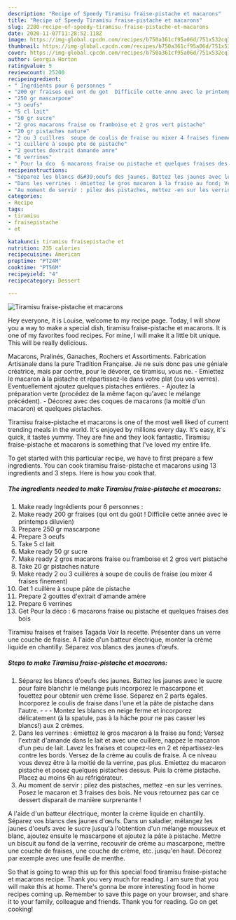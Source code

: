 ```yaml
---
description: "Recipe of Speedy Tiramisu fraise-pistache et macarons"
title: "Recipe of Speedy Tiramisu fraise-pistache et macarons"
slug: 2280-recipe-of-speedy-tiramisu-fraise-pistache-et-macarons
date: 2020-11-07T11:28:52.118Z
image: https://img-global.cpcdn.com/recipes/b750a361cf95a06d/751x532cq70/tiramisu-fraise-pistache-et-macarons-photo-principale-de-la-recette.jpg
thumbnail: https://img-global.cpcdn.com/recipes/b750a361cf95a06d/751x532cq70/tiramisu-fraise-pistache-et-macarons-photo-principale-de-la-recette.jpg
cover: https://img-global.cpcdn.com/recipes/b750a361cf95a06d/751x532cq70/tiramisu-fraise-pistache-et-macarons-photo-principale-de-la-recette.jpg
author: Georgia Horton
ratingvalue: 5
reviewcount: 25200
recipeingredient:
- " Ingrdients pour 6 personnes "
- "200 gr fraises qui ont du got  Difficile cette anne avec le printemps diluvien"
- "250 gr mascarpone"
- "3 oeufs"
- "5 cl lait"
- "50 gr sucre"
- "2 gros macarons fraise ou framboise et 2 gros vert pistache"
- "20 gr pistaches nature"
- "2 ou 3 cuillres  soupe de coulis de fraise ou mixer 4 fraises finement"
- "1 cuillère à soupe pte de pistache"
- "2 gouttes dextrait damande amre"
- "6 verrines"
- " Pour la dco  6 macarons fraise ou pistache et quelques fraises des bois"
recipeinstructions:
- "Séparez les blancs d&#39;oeufs des jaunes. Battez les jaunes avec le sucre pour faire blanchir le mélange puis incorporez le mascarpone et fouettez pour obtenir uen crème lisse. Séparez en 2 parts égales. Incorporez le coulis de fraise dans l&#39;une et la pâte de pistache dans l&#39;autre.  - Montez les blancs en neige ferme et incorporez délicatement (à la spatule, pas à la hâche pour ne pas casser les blancs!) aux 2 crèmes."
- "Dans les verrines : émiettez le gros macaron à la fraise au fond; Versez l&#39;extrait d&#39;amande dans le lait et avec une cuillère, nappez le macaron d&#39;un peu de lait. Lavez les fraises et coupez-les en 2 et répartissez-les contre les bords. Versez de la crème au coulis de fraise. A ce niveau vous devez être à la moitié de la verrine, pas plus. Emiettez du macaron pistache et posez quelques pistaches dessus. Puis la crème pistache. Placez au moins 6h au réfrigérateur."
- "Au moment de servir : pilez des pistaches, mettez -en sur les verrines. Posez le macaron et 3 fraises des bois. Ne vous retournez pas car ce dessert disparait de manière surprenante !"
categories:
- Recipe
tags:
- tiramisu
- fraisepistache
- et

katakunci: tiramisu fraisepistache et 
nutrition: 235 calories
recipecuisine: American
preptime: "PT24M"
cooktime: "PT56M"
recipeyield: "4"
recipecategory: Dessert

---
```



![Tiramisu fraise-pistache et macarons](https://img-global.cpcdn.com/recipes/b750a361cf95a06d/751x532cq70/tiramisu-fraise-pistache-et-macarons-photo-principale-de-la-recette.jpg)

Hey everyone, it is Louise, welcome to my recipe page. Today, I will show you a way to make a special dish, tiramisu fraise-pistache et macarons. It is one of my favorites food recipes. For mine, I will make it a little bit unique. This will be really delicious.

Macarons, Pralinés, Ganaches, Rochers et Assortiments. Fabrication Artisanale dans la pure Tradition Française. Je ne suis donc pas une géniale créatrice, mais par contre, pour le dévorer, ce tiramisu, vous ne. - Emiettez le macaron à la pistache et répartissez-le dans votre plat (ou vos verres). Eventuellement ajoutez quelques pistaches entières. - Ajoutez la préparation verte (procédez de la même façon qu&#39;avec le mélange précédent). - Décorez avec des coques de macarons (la moitié d&#39;un macaron) et quelques pistaches.

Tiramisu fraise-pistache et macarons is one of the most well liked of current trending meals in the world. It's enjoyed by millions every day. It's easy, it's quick, it tastes yummy. They are fine and they look fantastic. Tiramisu fraise-pistache et macarons is something that I've loved my entire life.


To get started with this particular recipe, we have to first prepare a few ingredients. You can cook tiramisu fraise-pistache et macarons using 13 ingredients and 3 steps. Here is how you cook that.

<!--inarticleads1-->

##### The ingredients needed to make Tiramisu fraise-pistache et macarons:

1. Make ready  Ingrédients pour 6 personnes :
1. Make ready 200 gr fraises (qui ont du goût ! Difficile cette année avec le printemps diluvien)
1. Prepare 250 gr mascarpone
1. Prepare 3 oeufs
1. Take 5 cl lait
1. Make ready 50 gr sucre
1. Make ready 2 gros macarons fraise ou framboise et 2 gros vert pistache
1. Take 20 gr pistaches nature
1. Make ready 2 ou 3 cuillères à soupe de coulis de fraise (ou mixer 4 fraises finement)
1. Get 1 cuillère à soupe pâte de pistache
1. Prepare 2 gouttes d&#39;extrait d&#39;amande amère
1. Prepare 6 verrines
1. Get  Pour la déco : 6 macarons fraise ou pistache et quelques fraises des bois


Tiramisu fraises et fraises Tagada Voir la recette. Présenter dans un verre une couche de fraise. A l&#39;aide d&#39;un batteur électrique, monter la crème liquide en chantilly. Séparez vos blancs des jaunes d&#39;œufs. 

<!--inarticleads2-->

##### Steps to make Tiramisu fraise-pistache et macarons:

1. Séparez les blancs d&#39;oeufs des jaunes. Battez les jaunes avec le sucre pour faire blanchir le mélange puis incorporez le mascarpone et fouettez pour obtenir uen crème lisse. Séparez en 2 parts égales. Incorporez le coulis de fraise dans l&#39;une et la pâte de pistache dans l&#39;autre. -  - - Montez les blancs en neige ferme et incorporez délicatement (à la spatule, pas à la hâche pour ne pas casser les blancs!) aux 2 crèmes.
1. Dans les verrines : émiettez le gros macaron à la fraise au fond; Versez l&#39;extrait d&#39;amande dans le lait et avec une cuillère, nappez le macaron d&#39;un peu de lait. Lavez les fraises et coupez-les en 2 et répartissez-les contre les bords. Versez de la crème au coulis de fraise. A ce niveau vous devez être à la moitié de la verrine, pas plus. Emiettez du macaron pistache et posez quelques pistaches dessus. Puis la crème pistache. Placez au moins 6h au réfrigérateur.
1. Au moment de servir : pilez des pistaches, mettez -en sur les verrines. Posez le macaron et 3 fraises des bois. Ne vous retournez pas car ce dessert disparait de manière surprenante !


A l&#39;aide d&#39;un batteur électrique, monter la crème liquide en chantilly. Séparez vos blancs des jaunes d&#39;œufs. Dans un saladier, mélangez les jaunes d&#39;oeufs avec le sucre jusqu&#39;à l&#39;obtention d&#39;un mélange mousseux et blanc, ajoutez ensuite le mascarpone et ajoutez la pâte à pistache. Mettre un biscuit au fond de la verrine, recouvrir de crème au mascarpone, mettre une couche de fraises, une couche de crème, etc. jusqu&#39;en haut. Décorez par exemple avec une feuille de menthe. 

So that is going to wrap this up for this special food tiramisu fraise-pistache et macarons recipe. Thank you very much for reading. I am sure that you will make this at home. There's gonna be more interesting food in home recipes coming up. Remember to save this page on your browser, and share it to your family, colleague and friends. Thank you for reading. Go on get cooking!
